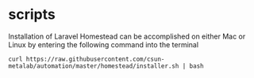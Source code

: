 # scripts

Installation of Laravel Homestead can be accomplished on either Mac or Linux by entering the following command into the terminal
```
curl https://raw.githubusercontent.com/csun-metalab/automation/master/homestead/installer.sh | bash
```
